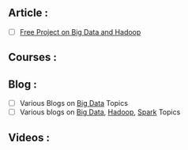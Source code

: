 

## Article :
- [ ] [Free Project on Big Data and Hadoop](https://www.quora.com/Is-there-any-free-project-on-big-data-and-Hadoop-which-I-can-download-and-do-practice)


## Courses : 

## Blog :
- [ ] Various Blogs on [Big Data](https://blog.matthewrathbone.com/archive/) Topics
- [ ] Various blogs on [Big Data](https://data-flair.training/blogs/category/big-data/), [Hadoop](https://data-flair.training/blogs/category/hadoop/), [Spark](https://data-flair.training/blogs/category/spark/) Topics

## Videos :

